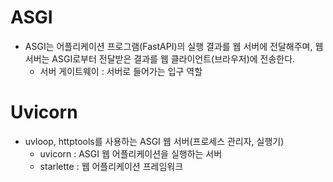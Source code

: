 # ASGI
- ASGI는 어플리케이션 프로그램(FastAPI)의 실행 결과를 웹 서버에 전달해주며, 웹 서버는 ASGI로부터 전달받은 결과를 웹 클라이언트(브라우저)에 전송한다.
    - 서버 게이트웨이 : 서버로 들어가는 입구 역할

# Uvicorn
- uvloop, httptools를 사용하는 ASGI 웹 서버(프로세스 관리자, 실행기)
    - uvicorn : ASGI 웹 어플리케이션을 실행하는 서버
    - starlette : 웹 어플리케이션 프레임워크

    